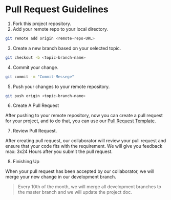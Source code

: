 # Pull Request Guidelines
1. Fork this project repository.
2. Add your remote repo to your local directory.
``` bash
git remote add origin <remote-repo-URL>
```
3. Create a new branch based on your selected topic.
``` bash
git checkout -b <topic-branch-name>
```
4. Commit your change. 
``` bash
git commit -m "Commit-Messege"
```
5. Push your changes to your remote repository.
``` bash
git push origin <topic-branch-name>
```
6. Create A Pull Request 

After pushing to your remote repository, now you can create a pull request for your project, and to do that, you can use our [Pull Request Template](../PULL_REQUEST_TEMPLATE.md).

7. Review Pull Request.

After creating pull request, our collaborator will review your pull request and ensure that your code fits with the requirement. We will give you feedback max: 3x24 Hours after you submit the pull request.

8. Finishing Up

When your pull request has been accepted by our collaborator, we will merge your new change in our development branch. 

>Every 10th of the month, we will merge all development branches to the master branch and we will update the project doc.